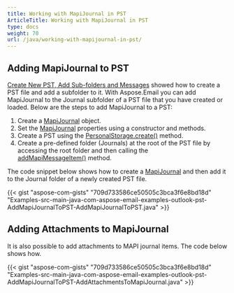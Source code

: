 ```yaml
---
title: Working with MapiJournal in PST
ArticleTitle: Working with MapiJournal in PST
type: docs
weight: 70
url: /java/working-with-mapijournal-in-pst/
---
```


## **Adding MapiJournal to PST**

[Create New PST, Add Sub-folders and Messages](/email/java/create-new-pst-add-sub-folders-and-messages/) showed how to create a PST file and add a subfolder to it. With Aspose.Email you can add MapiJournal to the Journal subfolder of a PST file that you have created or loaded. Below are the steps to add MapiJournal to a PST:

1. Create a [MapiJournal](https://reference.aspose.com/email/java/com.aspose.email/mapijournal/) object.
1. Set the [MapiJournal](https://reference.aspose.com/email/java/com.aspose.email/mapijournal/) properties using a constructor and methods.
1. Create a PST using the [PersonalStorage.create()](https://reference.aspose.com/email/java/com.aspose.email/personalstorage/#create-java.io.OutputStream-int-) method.
1. Create a pre-defined folder (Journals) at the root of the PST file by accessing the root folder and then calling the [addMapiMessageItem()](https://reference.aspose.com/email/java/com.aspose.email/folderinfo/#addMapiMessageItem-com.aspose.email.IMapiMessageItem-) method.

The code snippet below shows how to create a [MapiJournal](https://reference.aspose.com/email/java/com.aspose.email/mapijournal/) and then add it to the Journal folder of a newly created PST file.

{{< gist "aspose-com-gists" "709d733586ce50505c3bca3f6e8bd18d" "Examples-src-main-java-com-aspose-email-examples-outlook-pst-AddMapiJournalToPST-AddMapiJournalToPST.java" >}}

## **Adding Attachments to MapiJournal**

It is also possible to add attachments to MAPI journal items. The code below shows how.

{{< gist "aspose-com-gists" "709d733586ce50505c3bca3f6e8bd18d" "Examples-src-main-java-com-aspose-email-examples-outlook-pst-AddMapiJournalToPST-AddAttachmentsToMapiJournal.java" >}}
